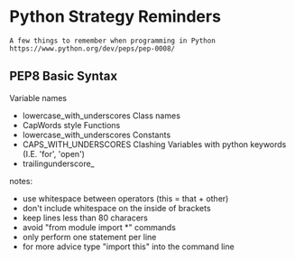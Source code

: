 # Python Strategy Reminders

    A few things to remember when programming in Python
    https://www.python.org/dev/peps/pep-0008/
    
## PEP8 Basic Syntax

Variable names
  * lowercase_with_underscores
Class names
  * CapWords style
Functions
  * lowercase_with_underscores
Constants
  * CAPS_WITH_UNDERSCORES
Clashing Variables with python keywords (I.E. 'for', 'open')
  * trailingunderscore_

notes: 
  * use whitespace between operators (this = that + other)
  * don't include whitespace on the inside of brackets
  * keep lines less than 80 characers
  * avoid "from module import *" commands
  * only perform one statement per line
  * for more advice type "import this" into the command line
  